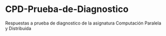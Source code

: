 # CPD-Prueba-de-Diagnostico
Respuestas a prueba de diagnostico de la asignatura Computación Paralela y Distribuida
